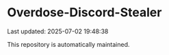 # Overdose-Discord-Stealer

Last updated: 2025-07-02 19:48:38

This repository is automatically maintained.

